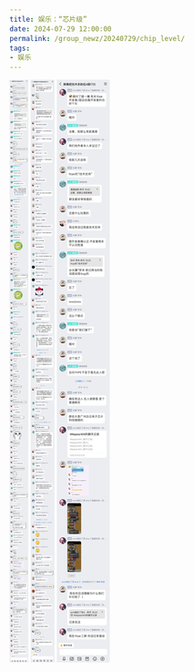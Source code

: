 ```yaml
---
title: 娱乐：“芯片级”
date: 2024-07-29 12:00:00
permalink: /group_newz/20240729/chip_level/
tags:
- 娱乐
---
```


<img src="/group_newz/2024-07-29-01.JPG">
<img src="/group_newz/2024-07-29-02.JPG">
<img src="/group_newz/2024-07-29-03.JPG">
